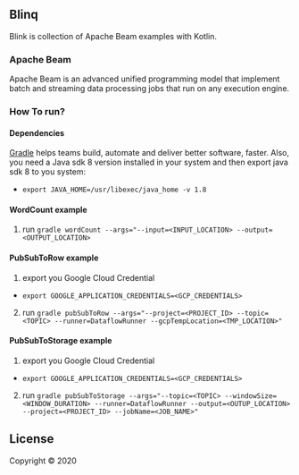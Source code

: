 ## Blinq

Blink is collection of Apache Beam examples with Kotlin.

### Apache Beam
Apache Beam is an advanced unified programming model that implement batch and streaming data processing jobs that run on any execution engine.

### How To run?

#### Dependencies
[Gradle](https://gradle.org/) helps teams build, automate and deliver better software, faster.
Also, you need a Java sdk 8 version installed in your system and then export java sdk 8 to you system:
  - `export JAVA_HOME=/usr/libexec/java_home -v 1.8`

#### WordCount example

1. run `gradle wordCount --args="--input=<INPUT_LOCATION> --output=<OUTPUT_LOCATION>`

#### PubSubToRow example

1. export you Google Cloud Credential
  - `export GOOGLE_APPLICATION_CREDENTIALS=<GCP_CREDENTIALS>`

2. run `gradle pubSubToRow --args="--project=<PROJECT_ID> --topic=<TOPIC> --runner=DataflowRunner --gcpTempLocation=<TMP_LOCATION>"`

#### PubSubToStorage example
1. export you Google Cloud Credential
  - `export GOOGLE_APPLICATION_CREDENTIALS=<GCP_CREDENTIALS>`

2. run `gradle pubSubToStorage --args="--topic=<TOPIC> --windowSize=<WINDOW_DURATION> --runner=DataflowRunner --output=<OUTUP_LOCATION> --project=<PROJECT_ID> --jobName=<JOB_NAME>"`

## License
Copyright © 2020